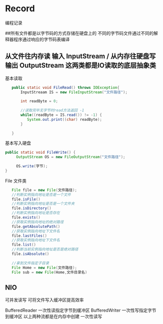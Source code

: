# Record
编程记录

##所有文件都是以字节码的方式存储在硬盘上的 不同的字节码文件通过不同的解释器程序通过响应的字节码表编译

## 从文件往内存读 输入 InputStream /  从内存往硬盘写 输出 OutputStream 这两类都是IO读取的底层抽象类

基本读取

```java
   public static void FileRead() throws IOException{
       InputStreaam IS = new FileInputStream("文件路径");
       
       int readByte = 0;
       
       //读取完毕无字节时read方法返回 -1
       while((readByte = IS.read()) != -1) {
          System.out.print((char) readByte);
       }
       
   }
```

基本写入硬盘
```java
public static void FileWrite() {
     OutputStream OS = new FileOutputStream("文件路径");
     
     OS.write(字节);
}
```

File 文件类

```java
   File file = new File(文件路径);
   //判断实例指向地址是否是一个文件
   file.isFile() 
   //判断实例指向地址是否是一个文件夹
   file.isDirectory()
   //判断实例指向地址是否存在
   file.exists() 
   //获取实例指向地址的绝对路径
   file.getAbsolutePath()
   //获取实例指向地址下文件名
   file.lastFiles()
   //获取实例指向地址下文件名
   file.list()
   //判断当前实例指向地址是否是绝对路径
   file.isAbsolute()
   
   //拿到文件指定子目录
   File Home = new File(文件路径);
   File sub = new File(Home,文件目录名)
```

## NIO 
可并发读写 可将文件写入缓冲区提高效率

BufferedReader 一次性读指定字节到缓冲区
BufferedWriter 一次性写指定字节到缓冲区
以上两种流都是在内存中创建 一次性读写
